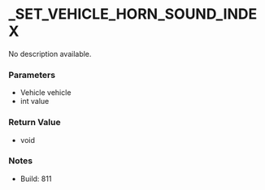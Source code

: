 # _SET_VEHICLE_HORN_SOUND_INDEX

No description available.

### Parameters
* Vehicle vehicle
* int value

### Return Value
* void

### Notes
* Build: 811

